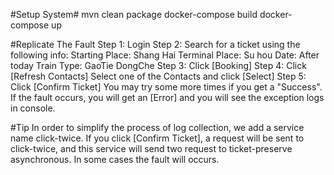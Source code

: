 #Setup System#
   mvn clean package
   docker-compose build
   docker-compose up
 
#Replicate The Fault
Step 1:
    Login
Step 2:
    Search for a ticket using the following info:
        Starting Place: Shang Hai
        Terminal Place: Su hou
        Date: After today
        Train Type: GaoTie DongChe
Step 3:
    Click [Booking]
Step 4:
    Click [Refresh Contacts]
    Select one of the Contacts and click [Select]
Step 5: 
    Click [Confirm Ticket]
    You may try some more times if you get a "Success". If the fault occurs, you will get an [Error] and you
    will see the exception logs in console.  

#Tip
   In order to simplify the process of log collection, we add a service name click-twice.
   If you click [Confirm Ticket], a request will be sent to click-twice, and this service will send two
request to ticket-preserve asynchronous. In some cases the fault will occurs.
  
        

        
